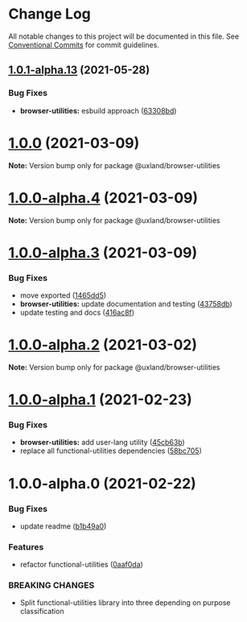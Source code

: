 # Change Log

All notable changes to this project will be documented in this file.
See [Conventional Commits](https://conventionalcommits.org) for commit guidelines.

## [1.0.1-alpha.13](https://github.com/uxland/uxland/compare/@uxland/browser-utilities@1.0.0...@uxland/browser-utilities@1.0.1-alpha.13) (2021-05-28)


### Bug Fixes

* **browser-utilities:** esbuild approach ([63308bd](https://github.com/uxland/uxland/commit/63308bd1a9d4319e696dc8ecc89b4c9135c54c2f))





# [1.0.0](https://github.com/uxland/uxland/compare/@uxland/browser-utilities@1.0.0-alpha.4...@uxland/browser-utilities@1.0.0) (2021-03-09)

**Note:** Version bump only for package @uxland/browser-utilities





# [1.0.0-alpha.4](https://github.com/uxland/uxland/compare/@uxland/browser-utilities@1.0.0-alpha.3...@uxland/browser-utilities@1.0.0-alpha.4) (2021-03-09)

**Note:** Version bump only for package @uxland/browser-utilities





# [1.0.0-alpha.3](https://github.com/uxland/uxland/compare/@uxland/browser-utilities@1.0.0-alpha.2...@uxland/browser-utilities@1.0.0-alpha.3) (2021-03-09)


### Bug Fixes

* move exported ([1465dd5](https://github.com/uxland/uxland/commit/1465dd5e80d5c6b1cb34a3ed5c46800ca7790304))
* **browser-utilities:** update documentation and testing ([43758db](https://github.com/uxland/uxland/commit/43758dbae73fd0ffa812477fbd185d875967a2d9))
* update testing and docs ([416ac8f](https://github.com/uxland/uxland/commit/416ac8f3cf10b644bba5dd679329daa2e1e2de45))





# [1.0.0-alpha.2](https://github.com/uxland/uxland/compare/@uxland/browser-utilities@1.0.0-alpha.1...@uxland/browser-utilities@1.0.0-alpha.2) (2021-03-02)

**Note:** Version bump only for package @uxland/browser-utilities





# [1.0.0-alpha.1](https://github.com/uxland/uxland/compare/@uxland/browser-utilities@1.0.0-alpha.0...@uxland/browser-utilities@1.0.0-alpha.1) (2021-02-23)


### Bug Fixes

* **browser-utilities:** add user-lang utility ([45cb63b](https://github.com/uxland/uxland/commit/45cb63b63b260085e7c4e56d93f7b087e44fe14c))
* replace all functional-utilities dependencies ([58bc705](https://github.com/uxland/uxland/commit/58bc7052d3c59fdeac3bad13b8f43b11b611b29b))





# 1.0.0-alpha.0 (2021-02-22)


### Bug Fixes

* update readme ([b1b49a0](https://github.com/uxland/uxland/commit/b1b49a06feaa531d7163f958e898d188e972c77c))


### Features

* refactor functional-utilities ([0aaf0da](https://github.com/uxland/uxland/commit/0aaf0da5d1804f9e7892dc04c63ab2bb57f9f3f9))


### BREAKING CHANGES

* Split functional-utilities library into three depending on purpose classification
